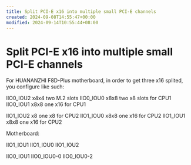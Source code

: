 ```yaml
---
title: Split PCI-E x16 into multiple small PCI-E channels
created: 2024-09-08T14:55:47+00:00
modified: 2024-09-14T10:55:44+08:00
---
```


# Split PCI-E x16 into multiple small PCI-E channels

For HUANANZHI F8D-Plus motherboard, in order to get three x16 splited, you configure like such:

IIO0_IOU2 x4x4 two M.2 slots
IIO0_IOU0 x8x8 two x8 slots for CPU1
IIO0_IOU1 x8x8 one x16 for CPU1

IIO1_IOU2 x8 one x8 for CPU2
IIO1_IOU0 x8x8 one x16 for CPU2
IIO1_IOU1 x8x8 one x16 for CPU2

Motherboard:

IIO1_IOU1
IIO1_IOU0
IIO1_IOU2

IIO0_IOU1
IIO0_IOU0-0
IIO0_IOU0-2
